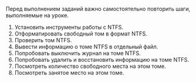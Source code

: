 ﻿Перед выполнением заданий важно самостоятельно повторить шаги, выполняемые на уроке.

1) Установить инструменты работы с NTFS.
2) Отформатировать свободный том в формат NTFS.
3) Проверить том NTFS.
4) Вывести информацию о томе NTFS в отдельный файл.
5) Попробовать выключить журнал на томе NTFS.
6) Попробовать удалить и восстановить информацию на томе NTFS.
7) Посмотреть количество свободного места на этом томе.
8) Посмотреть занятое место на этом томе.